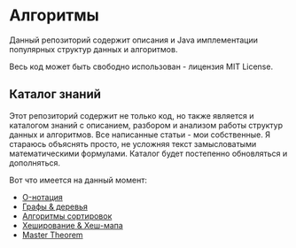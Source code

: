 # Алгоритмы

Данный репозиторий содержит описания и Java имплементации популярных структур данных и алгоритмов.

Весь код может быть свободно использован - лицензия MIT License.

## Каталог знаний

Этот репозиторий содержит не только код, но также является и каталогом знаний с описанием, разбором и анализом работы
структур данных и алгоритмов. Все написанные статьи - мои собственные. Я стараюсь объяснять просто, не усложняя текст
замысловатыми математическими формулами. Каталог будет постепенно обновляться и дополняться.

Вот что имеется на данный момент:

- [O-нотация](doc/O-notation.MD)
- [Графы & деревья](doc/Graphs&Trees.MD)
- [Алгоритмы сортировок](doc/Sort.MD)
- [Хеширование & Хеш-мапа](doc/Hashing&HashMap.MD)
- [Master Theorem](doc/MasterTheorem.MD)